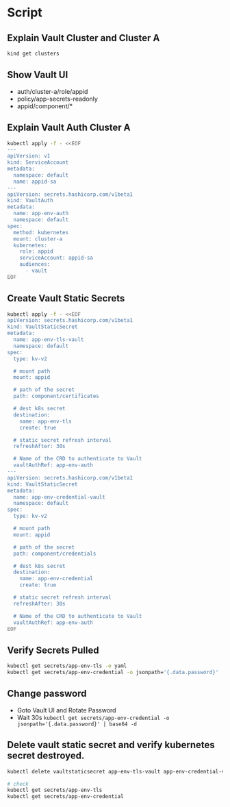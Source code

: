 # Script

## Explain Vault Cluster and Cluster A
```bash
kind get clusters
```

## Show Vault UI
- auth/cluster-a/role/appid 
- policy/app-secrets-readonly
- appid/component/*

## Explain Vault Auth Cluster A
```bash
kubectl apply -f - <<EOF
---
apiVersion: v1
kind: ServiceAccount
metadata:
  namespace: default
  name: appid-sa
---
apiVersion: secrets.hashicorp.com/v1beta1
kind: VaultAuth
metadata:
  name: app-env-auth
  namespace: default
spec:
  method: kubernetes
  mount: cluster-a
  kubernetes:
    role: appid
    serviceAccount: appid-sa
    audiences:
      - vault
EOF
```

## Create Vault Static Secrets
```bash
kubectl apply -f - <<EOF
apiVersion: secrets.hashicorp.com/v1beta1
kind: VaultStaticSecret
metadata:
  name: app-env-tls-vault
  namespace: default
spec:
  type: kv-v2

  # mount path
  mount: appid

  # path of the secret
  path: component/certificates

  # dest k8s secret
  destination:
    name: app-env-tls
    create: true

  # static secret refresh interval
  refreshAfter: 30s

  # Name of the CRD to authenticate to Vault
  vaultAuthRef: app-env-auth
---
apiVersion: secrets.hashicorp.com/v1beta1
kind: VaultStaticSecret
metadata:
  name: app-env-credential-vault
  namespace: default
spec:
  type: kv-v2

  # mount path
  mount: appid

  # path of the secret
  path: component/credentials

  # dest k8s secret
  destination:
    name: app-env-credential
    create: true

  # static secret refresh interval
  refreshAfter: 30s

  # Name of the CRD to authenticate to Vault
  vaultAuthRef: app-env-auth
EOF
```

## Verify Secrets Pulled
```bash
kubectl get secrets/app-env-tls -o yaml
kubectl get secrets/app-env-credential -o jsonpath='{.data.password}' | base64 -d
```

## Change password

- Goto Vault UI and Rotate Password
- Wait 30s
`kubectl get secrets/app-env-credential -o jsonpath='{.data.password}' | base64 -d`

## Delete vault static secret and verify kubernetes secret destroyed.
```bash
kubectl delete vaultstaticsecret app-env-tls-vault app-env-credential-vault

# check
kubectl get secrets/app-env-tls
kubectl get secrets/app-env-credential
```
